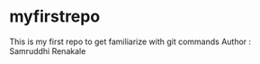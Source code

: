 # myfirstrepo
This is my first repo to get familiarize with git commands
Author : Samruddhi Renakale
